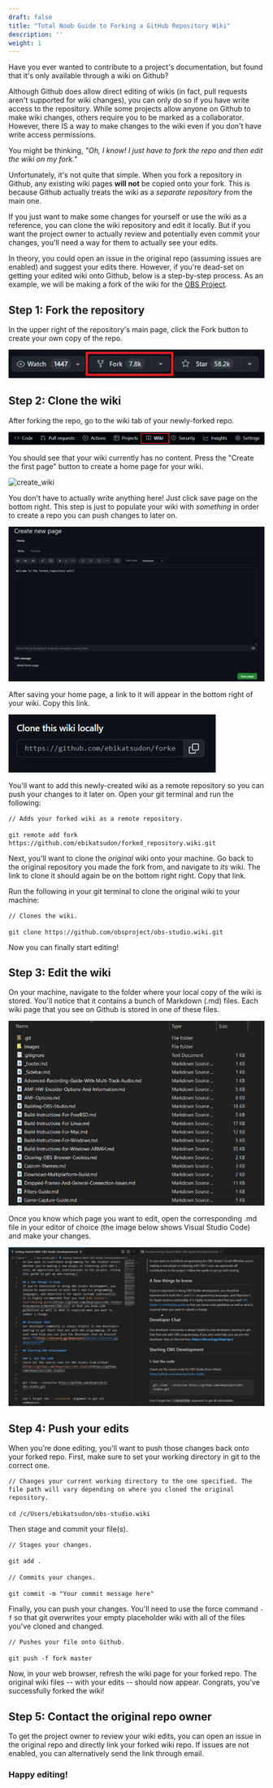 ```yaml
---
draft: false
title: "Total Noob Guide to Forking a GitHub Repository Wiki"
description: ''
weight: 1
---
```


Have you ever wanted to contribute to a project's documentation, but found that it's only available through a wiki on Github?

Although Github does allow direct editing of wikis (in fact, pull requests aren't supported for wiki changes), you can only do so if you have write access to the repository. While some projects allow anyone on Github to make wiki changes, others require you to be marked as a collaborator. However, there IS a way to make changes to the wiki even if you don't have write access permissions.

You might be thinking, *"Oh, I know! I just have to fork the repo and then edit the wiki on my fork."*

 Unfortunately, it's not quite that simple. When you fork a repository in Github, any existing wiki pages **will not** be copied onto your fork. This is because Github actually treats the wiki as a *separate repository* from the main one.

If you just want to make some changes for yourself or use the wiki as a reference, you can clone the wiki repository and edit it locally. But if you want the project owner to actually review and potentially even commit your changes, you'll need a way for them to actually see your edits.

In theory, you could open an issue in the original repo (assuming issues are enabled) and suggest your edits there. However, if you're dead-set on getting your edited wiki onto Github, below is a step-by-step process. As an example, we will be making a fork of the wiki for the [OBS Project](https://github.com/obsproject/obs-studio/wiki).

## Step 1: Fork the repository
In the upper right of the repository's main page, click the Fork button to create your own copy of the repo. 

![fork_repository](forking-repository.png)

## Step 2: Clone the wiki

After forking the repo, go to the wiki tab of your newly-forked repo.

![wiki_tab](wiki1.png)

You should see that your wiki currently has no content. Press the "Create the first page" button to create a home page for your wiki.

![create_wiki](img/wiki2.png)

You don't have to actually write anything here! Just click save page on the bottom right. This step is just to populate your wiki with *something* in order to create a repo you can push changes to later on.

![create_home_page](creating_home_page.PNG)

After saving your home page, a link to it will appear in the bottom right of your wiki. Copy this link.

![wiki_link](clone_link1.PNG)

You'll want to add this newly-created wiki as a remote repository so you can push your changes to it later on. Open your git terminal and run the following:

    // Adds your forked wiki as a remote repository.

    git remote add fork https://github.com/ebikatsudon/forked_repository.wiki.git

Next, you'll want to clone the *original* wiki onto your machine. Go back to the original repository you made the fork from, and navigate to *its* wiki. The link to clone it should again be on the bottom right right. Copy that link.

 Run the following in your git terminal to clone the original wiki to your machine:

    // Clones the wiki.

    git clone https://github.com/obsproject/obs-studio.wiki.git

Now you can finally start editing!

## Step 3: Edit the wiki

On your machine, navigate to the folder where your local copy of the wiki is stored. You'll notice that it contains a bunch of Markdown (.md) files. Each wiki page that you see on Github is stored in one of these files.

![example_local_repository](local_repository.PNG)

Once you know which page you want to edit, open the corresponding .md file in your editor of choice (the image below shows Visual Studio Code) and make your changes.

![editing_markdown](editing_md.png)

## Step 4: Push your edits

When you're done editing, you'll want to push those changes back onto your forked repo. First, make sure to set your working directory in git to the correct one.

    // Changes your current working directory to the one specified. The file path will vary depending on where you cloned the original repository.

    cd /c/Users/ebikatsudon/obs-studio.wiki

Then stage and commit your file(s).

    // Stages your changes.

    git add .
    
    // Commits your changes.

    git commit -m "Your commit message here"

Finally, you can push your changes. You'll need to use the force command `-f` so that git overwrites your empty placeholder wiki with all of the files you've cloned and changed.

    // Pushes your file onto Github.
    
    git push -f fork master

Now, in your web browser, refresh the wiki page for your forked repo. The original wiki files -- with your edits -- should now appear. Congrats, you've successfully forked the wiki!

## Step 5: Contact the original repo owner

To get the project owner to review your wiki edits, you can open an issue in the original repo and directly link your forked wiki repo. If issues are not enabled, you can alternatively send the link through email.

### Happy editing!

